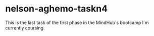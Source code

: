 # nelson-aghemo-taskn4
This is the last task of the first phase in the MindHub´s bootcamp I´m currently coursing.
